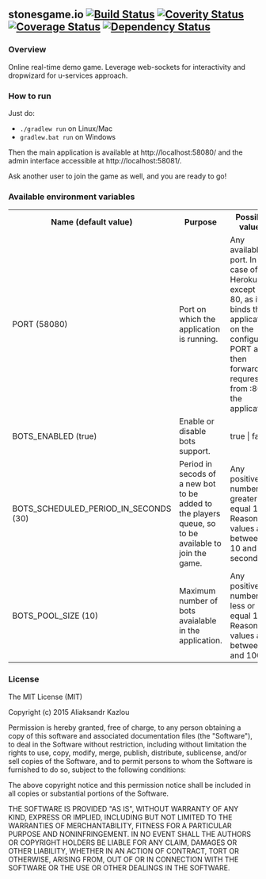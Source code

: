 ## stonesgame.io [![Build Status](https://travis-ci.org/zshamrock/stonesgame.io.svg?branch=master)](https://travis-ci.org/zshamrock/stonesgame.io) [![Coverity Status](https://img.shields.io/coverity/scan/6848.svg)](https://scan.coverity.com/projects/zshamrock-stonesgame-io) [![Coverage Status](https://img.shields.io/coveralls/zshamrock/stonesgame.io/master.svg)](https://coveralls.io/github/zshamrock/stonesgame.io?branch=master) [![Dependency Status](https://www.versioneye.com/user/projects/56365903c5999a0009000001/badge.svg?style=flat)](https://www.versioneye.com/user/projects/56365903c5999a0009000001)

### Overview
Online real-time demo game.
Leverage web-sockets for interactivity and dropwizard for u-services approach.

### How to run
Just do:

- `./gradlew run` on Linux/Mac
- `gradlew.bat run` on Windows

Then the main application is available at http://localhost:58080/ and the admin interface accessible at http://localhost:58081/.

Ask another user to join the game as well, and you are ready to go!

### Available environment variables
<table>
    <tr>
        <th>Name (default value)</th>
        <th>Purpose</th>
        <th>Possible values</th>
    </tr>
    <tr>
        <td>PORT (58080)</td>
        <td>Port on which the application is running.</td>
        <td>Any available port. In case of Heroku, except port 80, 
            as it binds the application on the configured PORT and then forward requrest from :80 to the application.
        </td>
    </tr>
    <tr>
        <td>BOTS_ENABLED (true)</td>
        <td>Enable or disable bots support.</td>
        <td>true | false</td>
    </tr>
    <tr>
        <td>BOTS_SCHEDULED_PERIOD_IN_SECONDS (30)</td>
        <td>Period in secods of a new bot to be added to the players queue, so to be available to join the game.</td>
        <td>Any positive number greater or equal 10. Reasonable values are between 10 and 30 seconds.</td>
    </tr>
    <tr>
        <td>BOTS_POOL_SIZE (10)</td>
        <td>Maximum number of bots avaialable in the application.</td>
        <td>Any positive number less or equal 100. Reasonable values are between 5 and 100.</td>
    </tr>
</table>

### License
The MIT License (MIT)

Copyright (c) 2015 Aliaksandr Kazlou

Permission is hereby granted, free of charge, to any person obtaining a copy
of this software and associated documentation files (the "Software"), to deal
in the Software without restriction, including without limitation the rights
to use, copy, modify, merge, publish, distribute, sublicense, and/or sell
copies of the Software, and to permit persons to whom the Software is
furnished to do so, subject to the following conditions:

The above copyright notice and this permission notice shall be included in all
copies or substantial portions of the Software.

THE SOFTWARE IS PROVIDED "AS IS", WITHOUT WARRANTY OF ANY KIND, EXPRESS OR
IMPLIED, INCLUDING BUT NOT LIMITED TO THE WARRANTIES OF MERCHANTABILITY,
FITNESS FOR A PARTICULAR PURPOSE AND NONINFRINGEMENT. IN NO EVENT SHALL THE
AUTHORS OR COPYRIGHT HOLDERS BE LIABLE FOR ANY CLAIM, DAMAGES OR OTHER
LIABILITY, WHETHER IN AN ACTION OF CONTRACT, TORT OR OTHERWISE, ARISING FROM,
OUT OF OR IN CONNECTION WITH THE SOFTWARE OR THE USE OR OTHER DEALINGS IN THE
SOFTWARE.
